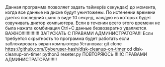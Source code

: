 Данная программа позволяет задать таймер(в секундах) до момента, когда все данные на диске будут уничтожены.
По истечении времени дается последний шанс в виде 10 секунд, каждую из которых будет озвучивать диктор компьютера.
Если в течении всего этого времени не была нажата комбинация Сtrl+C данные безвозвратно удаляются.
ВАЖНО!!!!!!!!!!!!!!
ЗАПУСКАТЬ С ПРАВАМИ АДМИНИСТРАТОРА!!!
Если требуется скрытность то программа будет работать если заблокировать экран компьютера
Установка:
git clone https://github.com/Cyberuser-hash/disk-cleanup-on-timer
cd disk-cleanup-on-timer
python3 reseter.py
ПОВТОРЯЮСЬ !!!!!С ПРАВАМИ АДМИНИСТРАТОРА!!!!!!!
